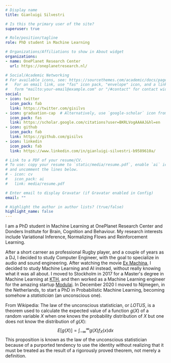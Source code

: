 ```yaml
---
# Display name
title: Gianluigi Silvestri

# Is this the primary user of the site?
superuser: true

# Role/position/tagline
role: PhD student in Machine Learning

# Organizations/Affiliations to show in About widget
organizations:
- name: OnePlanet Research Center
  url: https://oneplanetresearch.nl/

# Social/Academic Networking
# For available icons, see: https://sourcethemes.com/academic/docs/page-builder/#icons
#   For an email link, use "fas" icon pack, "envelope" icon, and a link in the
#   form "mailto:your-email@example.com" or "/#contact" for contact widget.
social:
- icon: twitter
  icon_pack: fab
  link: https://twitter.com/gisilvs
- icon: graduation-cap  # Alternatively, use `google-scholar` icon from `ai` icon pack
  icon_pack: fas
  link: https://scholar.google.com/citations?user=BKRLVogAAAAJ&hl=en
- icon: github
  icon_pack: fab
  link: https://github.com/gisilvs
- icon: linkedin
  icon_pack: fab
  link: https://www.linkedin.com/in/gianluigi-silvestri-b9589610a/

# Link to a PDF of your resume/CV.
# To use: copy your resume to `static/media/resume.pdf`, enable `ai` icons in `params.toml`, 
# and uncomment the lines below.
# - icon: cv
#   icon_pack: ai
#   link: media/resume.pdf

# Enter email to display Gravatar (if Gravatar enabled in Config)
email: ""

# Highlight the author in author lists? (true/false)
highlight_name: false
---
```


I am a PhD student in Machine Learning at OnePlanet Research Center and Donders Institute for Brain, Cognition and Behaviour. My research interests include Variational Inference, Normalizing Flows and Reinforcement Learning.

After a short carreer as professional Rugby player, and a couple of years as a DJ, I decided to study Computer Engineer, with the goal to specialize in audio and sound engineering. After watching the movie [Ex Machina](https://www.imdb.com/title/tt0470752/), I decided to study Machine Learning and AI instead, without really knowing what it was all about. I moved to Stockholm in 2017 for a Master's degree in Machine Learning at [KTH](https://www.kth.se/en), and then worked as a Machine Learning engineer for the amazing startup [Modulai](https://modulai.io/). In December 2020 I moved to Nijmegen, in the Netherlands, to start a PhD in Probabilistic Machine Learning, becoming somehow a _statistician_ (an unconscious one).

From Wikipedia: The law of the unconscious statistician, or _LOTUS_, is a theorem used to calculate the expected value of a function $g(X)$ of a random variable $X$ when one knows the probability distribution of $X$ but one does not know the distribution of $g(X)$:
$$
E[g(X)]=\int_{-\infty}^{\infty}g(X)f_X(x)dx
$$
This proposition is known as the law of the unconscious statistician because of a purported tendency to use the identity without realizing that it must be treated as the result of a rigorously proved theorem, not merely a definition.
